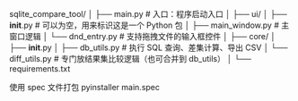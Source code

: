 sqlite_compare_tool/
│
├── main.py                     # 入口：程序启动入口
│
├── ui/
│   ├── __init__.py             # 可以为空，用来标识这是一个 Python 包
│   ├── main_window.py          # 主窗口逻辑
│   └── dnd_entry.py            # 支持拖拽文件的输入框控件
│
├── core/
│   ├── __init__.py
│   ├── db_utils.py             # 执行 SQL 查询、差集计算、导出 CSV
│   └── diff_utils.py           # 专门放结果集比较逻辑（也可合并到 db_utils）
│
└── requirements.txt

使用 spec 文件打包
pyinstaller main.spec
